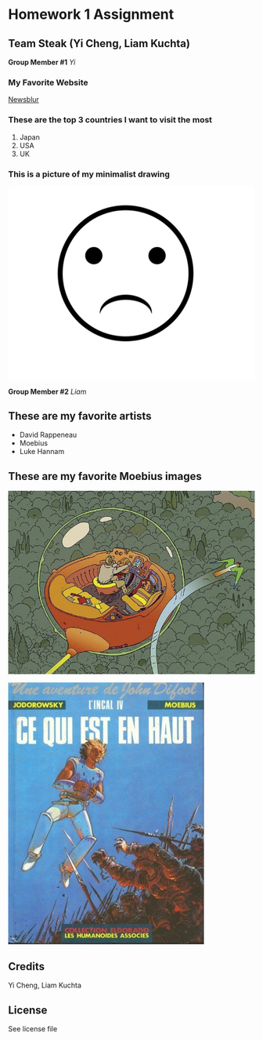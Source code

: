 # Homework 1 Assignment
## Team Steak (Yi Cheng, Liam Kuchta)

**Group Member #1**
*Yi*

### My Favorite Website
[Newsblur](https://www.newsblur.com)

### These are the top 3 countries I want to visit the most
1. Japan
2. USA
3. UK

### This is a picture of my minimalist drawing
![An unhappy face](images/unhappy_face.svg)

**Group Member #2**
*Liam*

## These are my favorite artists
- David Rappeneau
- Moebius
- Luke Hannam

## These are my favorite Moebius images

![moebius art](images/moe.jpg)

![moebius art 3](images/lolol.jpg)

## Credits

Yi Cheng, Liam Kuchta

## License

See license file